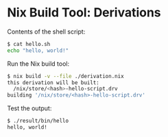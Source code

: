 Nix Build Tool: Derivations
===

<!-- column_layout: [1, 1] -->

<!-- column: 0 -->

Contents of the shell script:

<!-- column: 1 -->

```sh
$ cat hello.sh
echo "hello, world!"
```

<!-- column_layout: [1, 1] -->

<!-- column: 0 -->

Run the Nix build tool:

<!-- column: 1 -->

```sh
$ nix build -v --file ./derivation.nix
this derivation will be built:
  /nix/store/<hash>-hello-script.drv
building '/nix/store/<hash>-hello-script.drv'
```

<!-- column_layout: [1, 1] -->

<!-- column: 0 -->

Test the output:

<!-- column: 1 -->

```sh
$ ./result/bin/hello
hello, world!
```

<!--
speaker_note: |
  now if we run `nix-build` against our nix file, we get a derivation and then the derivation will be built
  `nix-build` will always symlink the built outputs to a `result` directory in your current working directory

  $ nix build -v --file ./derivation.nix --rebuild
-->

<!-- end_slide -->
